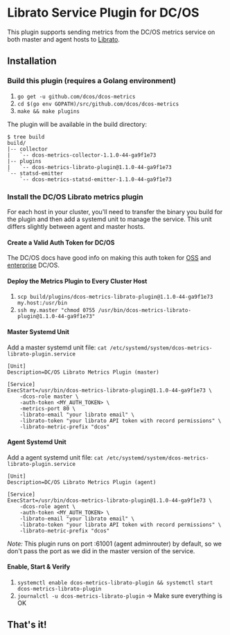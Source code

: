# Librato Service Plugin for DC/OS
This plugin supports sending metrics from the DC/OS metrics service on both master and agent hosts to [Librato](https://metrics.librato.com).

## Installation

### Build this plugin (requires a Golang environment)
1. `go get -u github.com/dcos/dcos-metrics`
1. `cd $(go env GOPATH)/src/github.com/dcos/dcos-metrics`
1. `make && make plugins`

The plugin will be available in the build directory:

```
$ tree build
build/
|-- collector
|   `-- dcos-metrics-collector-1.1.0-44-ga9f1e73
|-- plugins
|   `-- dcos-metrics-librato-plugin@1.1.0-44-ga9f1e73
`-- statsd-emitter
    `-- dcos-metrics-statsd-emitter-1.1.0-44-ga9f1e73
```

### Install the DC/OS Librato metrics plugin
For each host in your cluster, you'll need to transfer the binary you build for the plugin and then add a systemd unit to manage the service. This unit differs slightly between agent and master hosts.

#### Create a Valid Auth Token for DC/OS
The DC/OS docs have good info on making this auth token for [OSS](https://dcos.io/docs/1.7/administration/id-and-access-mgt/managing-authentication/) and [enterprise](https://docs.mesosphere.com/1.8/administration/id-and-access-mgt/service-auth/custom-service-auth/) DC/OS.

#### Deploy the Metrics Plugin to Every Cluster Host
1. `scp build/plugins/dcos-metrics-librato-plugin@1.1.0-44-ga9f1e73 my.host:/usr/bin`
1. `ssh my.master "chmod 0755 /usr/bin/dcos-metrics-librato-plugin@1.1.0-44-ga9f1e73"`

#### Master Systemd Unit
Add a master systemd unit file: `cat /etc/systemd/system/dcos-metrics-librato-plugin.service`

```
[Unit]
Description=DC/OS Librato Metrics Plugin (master)

[Service]
ExecStart=/usr/bin/dcos-metrics-librato-plugin@1.1.0-44-ga9f1e73 \
	-dcos-role master \
	-auth-token <MY_AUTH_TOKEN> \
	-metrics-port 80 \
	-librato-email "your librato email" \
	-librato-token "your librato API token with record permissions" \
	-librato-metric-prefix "dcos"
```

#### Agent Systemd Unit
Add a agent systemd unit file: `cat /etc/systemd/system/dcos-metrics-librato-plugin.service`

```
[Unit]
Description=DC/OS Librato Metrics Plugin (agent)

[Service]
ExecStart=/usr/bin/dcos-metrics-librato-plugin@1.1.0-44-ga9f1e73 \
	-dcos-role agent \
	-auth-token <MY_AUTH_TOKEN> \
	-librato-email "your librato email" \
	-librato-token "your librato API token with record permissions" \
	-librato-metric-prefix "dcos"
```

*Note:* This plugin runs on port :61001 (agent adminrouter) by default, so we don't pass the port as we did in the master version of the service.

#### Enable, Start & Verify
1. `systemctl enable dcos-metrics-librato-plugin && systemctl start dcos-metrics-librato-plugin`
1. `journalctl -u dcos-metrics-librato-plugin` -> Make sure everything is OK

## That's it!
